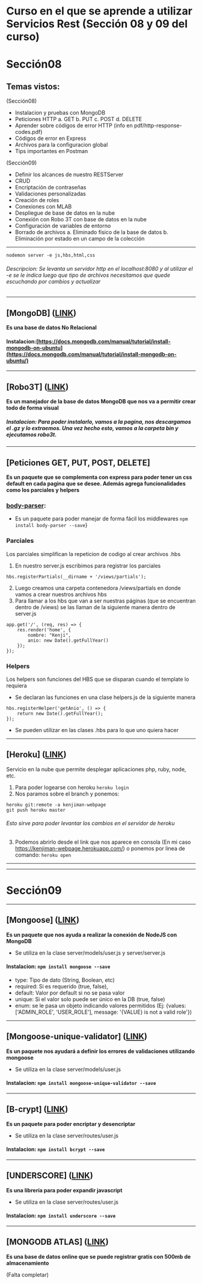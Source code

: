 # Curso en el que se aprende a utilizar Servicios Rest (Sección 08 y 09 del curso)

# Sección08
## Temas vistos:
(Sección08)
* Instalacion y pruebas con MongoDB
* Peticiones HTTP
  a. GET
  b. PUT
  c. POST
  d. DELETE
* Aprender sobre códigos de error HTTP (info en  pdf/http-response-codes.pdf)
* Códigos de error en Express
* Archivos para la configuracion global
* Tips importantes en Postman

(Sección09)
- Definir los alcances de nuestro RESTServer
- CRUD
- Encriptación de contraseñas
- Validaciones personalizadas
- Creación de roles
- Conexiones con MLAB
- Despliegue de base de datos en la nube
- Conexión con Robo 3T con base de datos en la nube
- Configuración de variables de entorno
- Borrado de archivos
    a. Eliminado físico de la base de datos
    b. Eliminación por estado en un campo de la colección

-----------------------------------------------------------------------------

```
nodemon server -e js,hbs,html,css
```
###### Descripcion: Se levanta un servidor http en el localhost:8080 y al utilizar el -e se le indica luego que tipo de archivos necesitamos que quede escuchando por cambios y actualizar

-----------------------------------------------------------------------------

## [MongoDB] ([LINK](https://www.mongodb.com/download-center/community))
<b>Es una base de datos No Relacional </b>

#### Instalacion:[https://docs.mongodb.com/manual/tutorial/install-mongodb-on-ubuntu](https://docs.mongodb.com/manual/tutorial/install-mongodb-on-ubuntu/)

-----------------------------------------------------------------------------

## [Robo3T] ([LINK](https://robomongo.org/download))
<b>Es un manejador de la base de datos MongoDB que nos va a permitir crear todo de forma visual</b>

##### Instalacion: Para poder instalarlo, vamos a la pagina, nos descargamos el .gz y lo extraemos. Una vez hecho esto, vamos a la carpeta bin y ejecutamos robo3t.

-----------------------------------------------------------------------------

## [Peticiones GET, PUT, POST, DELETE]
<b>Es un paquete que se complementa con express para poder tener un css default en cada pagina que se desee. Además agrega funcionalidades como los parciales y helpers</b>

### [body-parser](https://www.npmjs.com/package/body-parser):
- Es un paquete para poder manejar de forma fácil los middlewares
```npm install body-parser --save```}

### Parciales
<p>Los parciales simplifican la repeticion de codigo al crear archivos .hbs</p>

1. En nuestro server.js escribimos para registrar los parciales
```
hbs.registerPartials(__dirname + '/views/partials');
```
2. Luego creamos una carpeta contenedora /views/partials en donde vamos a crear nuestros archivos hbs
3. Para llamar a los hbs que van a ser nuestras páginas (que se encuentran dentro de /views) se las llaman de la siguiente manera dentro de server.js
```
app.get('/', (req, res) => {
    res.render('home', {
        nombre: "Kenji",
        anio: new Date().getFullYear()
    }); 
});
```

### Helpers
<p>Los helpers son funciones del HBS que se disparan cuando el template lo requiera</p>

- Se declaran las funciones en una clase helpers.js de la siguiente manera
```
hbs.registerHelper('getAnio', () => {
    return new Date().getFullYear();
});
```
- Se pueden utilizar en las clases .hbs para lo que uno quiera hacer

-----------------------------------------------------------------------------
## [Heroku] ([LINK](https://dashboard.heroku.com/))
<p>Servicio en la nube que permite desplegar aplicaciones php, ruby, node, etc.</p>

1. Para poder logearse con heroku
```heroku login```
2. Nos paramos sobre el branch y ponemos:
```
heroku git:remote -a kenjiman-webpage
git push heroku master
```
###### Esto sirve para poder levantar los cambios en el servidor de heroku
3. Podemos abrirlo desde el link que nos aparece en consola (En mi caso https://kenjiman-webpage.herokuapp.com/) o ponemos por linea de comando:
```heroku open```

----------------------------------------------------
----------------------------------------------------

# Sección09
-----------------------------------------------------------------------------
## [Mongoose] ([LINK](https://mongoosejs.com/docs/guide.html))
<b>Es un paquete que nos ayuda a realizar la conexión de NodeJS con MongoDB</b>
- Se utiliza en la clase server/models/user.js y server/server.js

#### Instalacion: ```npm install mongoose --save```

- type: Tipo de dato (String, Boolean, etc)
- required: Si es requerido (true, false),
- default: Valor por default si no se pasa valor
- unique: Si el valor solo puede ser único en la DB (true, false)
- enum: se le pasa un objeto indicando valores permitidos (Ej: {values: ['ADMIN_ROLE', 'USER_ROLE'], message: '{VALUE} is not a valid role'})

-----------------------------------------------------------------------------
## [Mongoose-unique-validator] ([LINK](https://www.npmjs.com/package/mongoose-unique-validator))
<b>Es un paquete nos ayudará a definir los errores de validaciones utilizando mongoose</b>
- Se utiliza en la clase server/models/user.js 

#### Instalacion: ```npm install mongoose-unique-validator --save```

-----------------------------------------------------------------------------
## [B-crypt] ([LINK](https://www.npmjs.com/package/bcrypt))
<b>Es un paquete para poder encriptar y desencriptar</b>
- Se utiliza en la clase server/routes/user.js 

#### Instalacion: ```npm install bcrypt --save ```

-----------------------------------------------------------------------------
## [UNDERSCORE] ([LINK](https://underscorejs.org))
<b>Es una librería para poder expandir javascript</b>
- Se utiliza en la clase server/routes/user.js 

#### Instalacion: ```npm install underscore --save ```

-----------------------------------------------------------------------------
## [MONGODB ATLAS] ([LINK](https://www.mongodb.com/cloud/atlas))
<b>Es una base de datos online que se puede registrar gratis con 500mb de almacenamiento</b>

(Falta completar)











